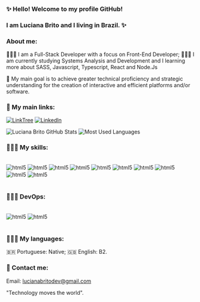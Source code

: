 ### ✨ Hello! Welcome to my profile GitHub! 
### I am Luciana Brito and I living in Brazil. ✨


### About me:

👩🏻‍💻 I am a Full-Stack Developer with a focus on Front-End Developer;
👩🏻‍🎓 I am currently studying Systems Analysis and Development and I learning more about SASS, Javascript, Typescript, React and Node.Js

🎯 My main goal is to achieve greater technical proficiency and strategic understanding for the creation of interactive and efficient platforms and/or software.

 
### 🔗 My main links:

[![LinkTree](https://img.shields.io/badge/linktree-39E09B?style=for-the-badge&logo=linktree&logoColor=white)](https://linktr.ee/_lucianabritto)
[![LinkedIn](https://img.shields.io/badge/LinkedIn-0077B5?style=for-the-badge&logo=linkedin&logoColor=white)](https://www.linkedin.com/in/luciana-brito-60a307237/)


![Luciana Brito GitHub Stats](https://github-readme-stats.vercel.app/api?username=LucianaBritoDev&show_icons=true&theme=dracula)
![Most Used Languages](https://github-readme-stats.vercel.app/api/top-langs/?username=LucianaBritoDev&theme=dracula)


### 👩🏻‍💻 My skills:

<div style="display: inline_block"><br/>
<img align="center" alt="html5" src="https://img.shields.io/badge/Microsoft_Office-D83B01?style=for-the-badge&logo=microsoft-office&logoColor=white" />
<img align="center" alt="html5" src="https://img.shields.io/badge/HTML5-E34F26?style=for-the-badge&logo=html5&logoColor=white" />
<img align="center" alt="html5" src="https://img.shields.io/badge/CSS3-1572B6?style=for-the-badge&logo=css3&logoColor=white" />
<img align="center" alt="html5" src="https://img.shields.io/badge/Sass-CC6699?style=for-the-badge&logo=sass&logoColor=white" />
<!-- <img align="center" alt="html5" src="https://img.shields.io/badge/C%2B%2B-00599C?style=for-the-badge&logo=c%2B%2B&logoColor=white" /> -->
<img align="center" alt="html5" src="https://img.shields.io/badge/Bootstrap-563D7C?style=for-the-badge&logo=bootstrap&logoColor=white" />
<img align="center" alt="html5" src="https://img.shields.io/badge/JavaScript-323330?style=for-the-badge&logo=javascript&logoColor=F7DF1E" />
<img align="center" alt="html5" src="https://img.shields.io/badge/TypeScript-007ACC?style=for-the-badge&logo=typescript&logoColor=white" />
<img align="center" alt="html5" src="https://img.shields.io/badge/jQuery-0769AD?style=for-the-badge&logo=jquery&logoColor=white" />  
<img align="center" alt="html5" src="https://img.shields.io/badge/Node.js-43853D?style=for-the-badge&logo=node.js&logoColor=white" />
<img align="center" alt="html5" src="https://img.shields.io/badge/React-20232A?style=for-the-badge&logo=react&logoColor=61DAFB" />
<!-- <img align="center" alt="html5" src="https://img.shields.io/badge/MongoDB-4EA94B?style=for-the-badge&logo=mongodb&logoColor=white" /> -->
<!-- <img align="center" alt="html5" src="https://img.shields.io/badge/PostgreSQL-316192?style=for-the-badge&logo=postgresql&logoColor=white" /> -->
<!-- <img align="center" alt="html5" src="https://img.shields.io/badge/MySQL-00000F?style=for-the-badge&logo=mysql&logoColor=white" /> -->

</div><br/>


### 👩🏻‍💻 DevOps:
<div style="display: inline_block"><br/>
<img align="center" alt="html5" src="https://img.shields.io/badge/GIT-E44C30?style=for-the-badge&logo=git&logoColor=white" />
<img align="center" alt="html5" src="https://img.shields.io/badge/GitHub-100000?style=for-the-badge&logo=github&logoColor=white" />
</div><br/>


<!--### 👩🏻‍💻 Complementary training:
<div style="display: inline_block"><br/>
<img align="center" alt="html5" src="https://img.shields.io/badge/Udemy-EC5252?style=for-the-badge&logo=Udemy&logoColor=white" />
</div><br/> -->


### 👩🏻‍💻 My languages:
🇧🇷 Portuguese: Native;
🇬🇧 English: B2.
<!--🇫🇷 Français: A2. -->


### 📧 Contact me:
Email: lucianabritodev@gmail.com




"Technology moves the world".

